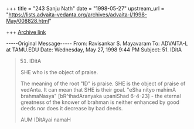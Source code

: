 +++
title = "243 Sanju Nath"
date = "1998-05-27"
upstream_url = "https://lists.advaita-vedanta.org/archives/advaita-l/1998-May/008828.html"

+++
[Archive link](https://lists.advaita-vedanta.org/archives/advaita-l/1998-May/008828.html)

-----Original Message-----
From: Ravisankar S. Mayavaram <msr at COMCO.COM>
To: ADVAITA-L at TAMU.EDU <ADVAITA-L at TAMU.EDU>
Date: Wednesday, May 27, 1998 9:44 PM
Subject: 51. IDitA


>51. IDitA
>
>SHE who is the object of praise.
>
>The meaning of the root "ID" is praise. SHE is the object of
>praise of vedAnta. It can mean that SHE is their goal. "eSha
>nityo mahimA brahmaNasya" [bR^ihadAranyaka upaniShad
>6-4-23] - the eternal greatness of the knower of brahman  is
>neither enhanced by good deeds nor does it decrease by bad
>deeds.
>
>AUM IDitAyai namaH
>

